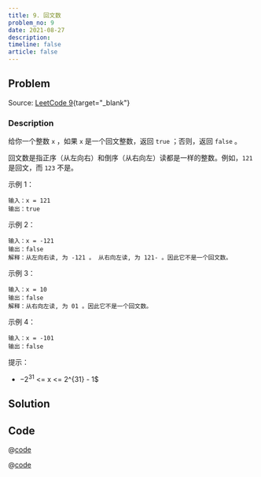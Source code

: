 ```yaml
---
title: 9. 回文数
problem_no: 9
date: 2021-08-27
description: 
timeline: false
article: false
---
```


<!-- Description. -->

<!-- more -->

## Problem

Source: [LeetCode 9](https://leetcode-cn.com/problems/palindrome-number/){target="_blank"}

### Description

给你一个整数 `x` ，如果 `x` 是一个回文整数，返回 `true` ；否则，返回 `false` 。

回文数是指正序（从左向右）和倒序（从右向左）读都是一样的整数。例如，`121` 是回文，而 `123` 不是。

示例 1：

```text
输入：x = 121
输出：true
```

示例 2：

```text
输入：x = -121
输出：false
解释：从左向右读, 为 -121 。 从右向左读, 为 121- 。因此它不是一个回文数。
```

示例 3：

```text
输入：x = 10
输出：false
解释：从右向左读, 为 01 。因此它不是一个回文数。
```

示例 4：

```text
输入：x = -101
输出：false
```

提示：

- $-2^{31}$ <= x <= 2^{31} - 1$

## Solution

## Code

@[code](../../../algorithm/code/leet-code/9-main.cpp)

@[code](../../../algorithm/code/leet-code/9-string.cpp)